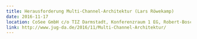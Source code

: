 ```yaml
---
title: Herausforderung Multi-Channel-Architektur (Lars Röwekamp)
date: 2016-11-17
location: CoSee GmbH c/o TIZ Darmstadt, Konferenzraum 1 EG, Robert-Bosch-Str. 7, 64293 Darmstadt
link: http://www.jug-da.de/2016/11/Multi-Channel-Architektur/
---
```

